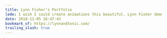 ```yaml
---
title: Lynn Fisher’s Portfolio
lede: I wish I could create animations this beautiful. Lynn Fisher demonstrates her god-like abilities with yet another gorgeous portfolio redesign. Check out the archive of her previous designs, too. They're remarkable.
date: 2018-12-05 16:47:43
bookmark_of: https://lynnandtonic.com/
trailing_slash: true
---
```

